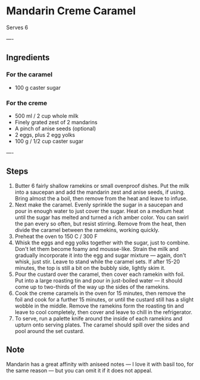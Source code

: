 # Mandarin Creme Caramel

Serves 6

—-

## Ingredients

### For the caramel
* 100 g caster sugar

### For the creme
* 500 ml / 2 cup whole milk
* Finely grated zest of 2 mandarins
* A pinch of anise seeds (optional)
* 2 eggs, plus 2 egg yolks
* 100 g / 1/2 cup caster sugar

—-

## Steps

1.  Butter 6 fairly shallow ramekins or small ovenproof dishes. Put the milk into a saucepan and add the mandarin zest and anise seeds, if using. Bring almost the a boil, then remove from the heat and leave to infuse.
2.  Next make the caramel. Evenly sprinkle the sugar in a saucepan and pour in enough water to just cover the sugar. Heat on a medium heat until the sugar has melted and turned a rich amber color. You can swirl the pan every so often, but resist stirring. Remove from the heat, then divide the caramel between the ramekins, working quickly.
3.  Preheat the oven to 150 C / 300 F
4.  Whisk the eggs and egg yolks together with the sugar, just to combine. Don't let them become foamy and mousse-like. Strain the milk and gradually incorporate it into the egg and sugar mixture — again, don't whisk, just stir. Leave to stand while the caramel sets. If after 15-20 minutes, the top is still a bit on the bubbly side, lightly skim it.
5.  Pour the custard over the caramel, then cover each ramekin with foil. Put into a large roasting tin and pour in just-boiled water — it should come up to two-thirds of the way up the sides of the ramekins.
6.  Cook the creme caramels in the oven for 15 minutes, then remove the foil and cook for a further 15 minutes, or until the custard still has a slight wobble in the middle. Remove the ramekins form the roasting tin and leave to cool completely, then cover and leave to chill in the refrigerator.
7.  To serve, run a palette knife around the inside of each ramekins and upturn onto serving plates. The caramel should spill over the sides and pool around the set custard.

## Note

Mandarin has a great affinity with aniseed notes — I love it with basil too, for the same reason — but you can omit it if it does not appeal.